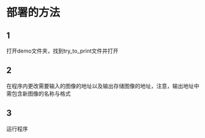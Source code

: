 # 部署的方法
## 1
打开demo文件夹，找到try_to_print文件并打开
## 2
在程序内更改需要输入的图像的地址以及输出存储图像的地址，注意，输出地址中需包含新图像的名称与格式
## 3
运行程序 
